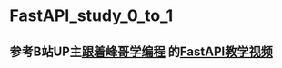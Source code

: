 # FastAPI_study_0_to_1
## 参考B站UP主[跟着峰哥学编程](https://space.bilibili.com/3461574561892826) 的[FastAPI教学视频](https://space.bilibili.com/3461574561892826/lists/2056242?type=season)
